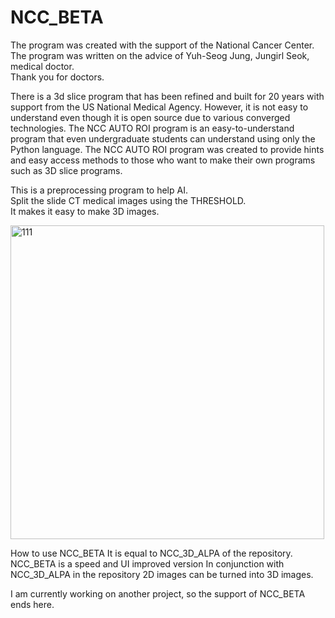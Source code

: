 # NCC_BETA       
The program was created with the support of the National Cancer Center.     
The program was written on the advice of Yuh-Seog Jung, Jungirl Seok, medical doctor.     
Thank you for doctors.

There is a 3d slice program that has been refined and built for 20 years with support from the US National Medical Agency. 
However, it is not easy to understand even though it is open source due to various converged technologies.
The NCC AUTO ROI program is an easy-to-understand program that even undergraduate students can understand using only the Python language.
The NCC AUTO ROI program was created to provide hints and easy access methods to those who want to make their own programs such as 3D slice programs.

This is a preprocessing program to help AI.     
Split the slide CT medical images using the THRESHOLD.     
It makes it easy to make 3D images.   

<img width="502" alt="111" src="https://user-images.githubusercontent.com/19296155/229001593-1c42e46a-5da9-45cc-9f0d-98f66d7f1e53.png">

How to use NCC_BETA
It is equal to NCC_3D_ALPA of the repository.
NCC_BETA is a speed and UI improved version
In conjunction with NCC_3D_ALPA in the repository
2D images can be turned into 3D images.

I am currently working on another project, so the support of NCC_BETA ends here.
